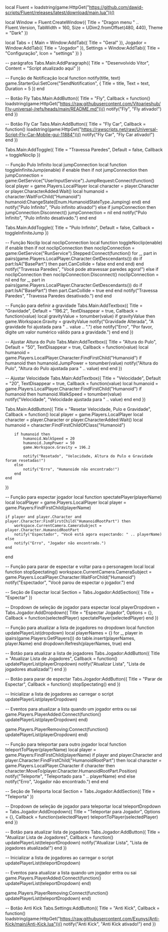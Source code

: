 local Fluent = loadstring(game:HttpGet("https://github.com/dawid-scripts/Fluent/releases/latest/download/main.lua"))()

local Window = Fluent:CreateWindow({
    Title = "Dragon menu " .. Fluent.Version,
    TabWidth = 160,
    Size = UDim2.fromOffset(480, 440),
    Theme = "Dark"
})

local Tabs = {
    Main = Window:AddTab({ Title = "Geral" }),
    Jogador = Window:AddTab({ Title = "Jogador" }),
    Settings = Window:AddTab({ Title = "Configuração", Icon = "settings" })
}

-- parágrafos 
Tabs.Main:AddParagraph({ Title = "Desenvolvido Vitor", Content = "Script atualizado aqui" })

-- Função de Notificação
local function notify(title, text)
    game.StarterGui:SetCore("SendNotification", {
        Title = title,
        Text = text,
        Duration = 5
    })
end

-- Botão Fly
Tabs.Main:AddButton({
    Title = "Fly",
    Callback = function()
        loadstring(game:HttpGet("https://raw.githubusercontent.com/Vitoarieshub/Fly-universal-/refs/heads/main/README.md"))()
        notify("Fly", "Fly ativado!")
    end
})

-- Botão Fly Car
Tabs.Main:AddButton({
    Title = "Fly Car",
    Callback = function()
        loadstring(game:HttpGet("https://rawscripts.net/raw/Universal-Script-Fly-Car-Mobile-gui-11884"))()
        notify("Fly Car", "Fly Car ativado!")
    end
})

Tabs.Main:AddToggle({
    Title = "Travessa Paredes",
    Default = false,
    Callback = toggleNoclip
})

-- Função Pulo Infinito
local jumpConnection
local function toggleInfiniteJump(enable)
    if enable then
        if not jumpConnection then
            jumpConnection = game:GetService("UserInputService").JumpRequest:Connect(function()
                local player = game.Players.LocalPlayer
                local character = player.Character or player.CharacterAdded:Wait()
                local humanoid = character:WaitForChild("Humanoid")
                humanoid:ChangeState(Enum.HumanoidStateType.Jumping)
            end)
        end
        notify("Pulo Infinito", "Pulo infinito ativado!")
    else
        if jumpConnection then
            jumpConnection:Disconnect()
            jumpConnection = nil
        end
        notify("Pulo Infinito", "Pulo infinito desativado.")
    end
end

Tabs.Main:AddToggle({
    Title = "Pulo Infinito",
    Default = false,
    Callback = toggleInfiniteJump
})

-- Função Noclip
local noclipConnection
local function toggleNoclip(enable)
    if enable then
        if not noclipConnection then
            noclipConnection = game:GetService("RunService").Stepped:Connect(function()
                for _, part in pairs(game.Players.LocalPlayer.Character:GetDescendants()) do
                    if part:IsA("BasePart") then
                        part.CanCollide = false
                    end
                end
            end)
        end
        notify("Travessa Paredes", "Você pode atravessar paredes agora!")
    else
        if noclipConnection then
            noclipConnection:Disconnect()
            noclipConnection = nil
        end
        for _, part in pairs(game.Players.LocalPlayer.Character:GetDescendants()) do
            if part:IsA("BasePart") then
                part.CanCollide = true
            end
        end
        notify("Travessa Paredes", "Travessa Paredes desativado.")
    end
end

-- Função para definir a gravidade
Tabs.Main:AddTextbox({
    Title = "Gravidade",
    Default = "196.2",
    TextDisappear = true,
    Callback = function(value)
        local gravityValue = tonumber(value)
        if gravityValue then
            game.Workspace.Gravity = gravityValue
            notify("Gravidade Alterada", "A gravidade foi ajustada para " .. value .. ".")
        else
            notify("Erro", "Por favor, digite um valor numérico válido para a gravidade.")
        end
    end
})

-- Ajustar Altura do Pulo
Tabs.Main:AddTextbox({
    Title = "Altura do Pulo",
    Default = "50",
    TextDisappear = true,
    Callback = function(value)
        local humanoid = game.Players.LocalPlayer.Character:FindFirstChild("Humanoid")
        if humanoid then
            humanoid.JumpPower = tonumber(value)
            notify("Altura do Pulo", "Altura do Pulo ajustada para " .. value)
        end
    end
})

-- Ajustar Velocidade
Tabs.Main:AddTextbox({
    Title = "Velocidade",
    Default = "20",
    TextDisappear = true,
    Callback = function(value)
        local humanoid = game.Players.LocalPlayer.Character:FindFirstChild("Humanoid")
        if humanoid then
            humanoid.WalkSpeed = tonumber(value)
            notify("Velocidade", "Velocidade ajustada para " .. value)
        end
    end
})

Tabs.Main:AddButton({
    Title = "Resetar Velocidade, Pulo e Gravidade",
    Callback = function()
        local player = game.Players.LocalPlayer
        local character = player.Character or player.CharacterAdded:Wait()
        local humanoid = character:FindFirstChildOfClass("Humanoid")

        if humanoid then
            humanoid.WalkSpeed = 20
            humanoid.JumpPower = 50
            game.Workspace.Gravity = 196.2

            notify("Resetado", "Velocidade, Altura do Pulo e Gravidade foram resetadas!")
        else
            notify("Erro", "Humanoide não encontrado!")
        end
    end
})

-- Função para espectar jogador
local function spectatePlayer(playerName)
    local localPlayer = game.Players.LocalPlayer
    local player = game.Players:FindFirstChild(playerName)

    if player and player.Character and player.Character:FindFirstChild("HumanoidRootPart") then
        workspace.CurrentCamera.CameraSubject = player.Character.HumanoidRootPart
        notify("Espectador", "Você está agora espectando: " .. playerName)
    else
        notify("Erro", "Jogador não encontrado.")
    end
end

-- Função para parar de espectar e voltar para o personagem local
local function stopSpectating()
    workspace.CurrentCamera.CameraSubject = game.Players.LocalPlayer.Character:WaitForChild("Humanoid")
    notify("Espectador", "Você parou de espectar o jogador.")
end

-- Seção de Espectar
local Section = Tabs.Jogador:AddSection({
    Title = "Espectar"
})

-- Dropdown de seleção de jogador para espectar
local playerDropdown = Tabs.Jogador:AddDropdown({
    Title = "Espectar Jogador",
    Options = {},
    Callback = function(selectedPlayer)
        spectatePlayer(selectedPlayer)
    end
})

-- Função para atualizar a lista de jogadores no dropdown
local function updatePlayerList(dropdown)
    local playerNames = {}
    for _, player in ipairs(game.Players:GetPlayers()) do
        table.insert(playerNames, player.Name)
    end
    dropdown:Refresh(playerNames, true)
end

-- Botão para atualizar a lista de jogadores
Tabs.Jogador:AddButton({
    Title = "Atualizar Lista de Jogadores",
    Callback = function()
        updatePlayerList(playerDropdown)
        notify("Atualizar Lista", "Lista de jogadores atualizada!")
    end
})

-- Botão para parar de espectar
Tabs.Jogador:AddButton({
    Title = "Parar de Espectar",
    Callback = function()
        stopSpectating()
    end
})

-- Inicializar a lista de jogadores ao carregar o script
updatePlayerList(playerDropdown)

-- Eventos para atualizar a lista quando um jogador entra ou sai
game.Players.PlayerAdded:Connect(function()
    updatePlayerList(playerDropdown)
end)

game.Players.PlayerRemoving:Connect(function()
    updatePlayerList(playerDropdown)
end)

-- Função para teleportar para outro jogador
local function teleportToPlayer(playerName)
    local player = game.Players:FindFirstChild(playerName)
    if player and player.Character and player.Character:FindFirstChild("HumanoidRootPart") then
        local character = game.Players.LocalPlayer.Character
        if character then
            character:MoveTo(player.Character.HumanoidRootPart.Position)
            notify("Teleporte", "Teleportado para " .. playerName)
        end
    else
        notify("Erro", "Jogador não encontrado.")
    end
end

-- Seção de Teleporta
local Section = Tabs.Jogador:AddSection({
    Title = "Teleporta"
})

-- Dropdown de seleção de jogador para teleportar
local teleportDropdown = Tabs.Jogador:AddDropdown({
    Title = "Teleportar para Jogador",
    Options = {},
    Callback = function(selectedPlayer)
        teleportToPlayer(selectedPlayer)
    end
})

-- Botão para atualizar lista de jogadores
Tabs.Jogador:AddButton({
    Title = "Atualizar Lista de Jogadores",
    Callback = function()
        updatePlayerList(teleportDropdown)
        notify("Atualizar Lista", "Lista de jogadores atualizada!")
    end
})

-- Inicializar a lista de jogadores ao carregar o script
updatePlayerList(teleportDropdown)

-- Eventos para atualizar a lista quando um jogador entra ou sai
game.Players.PlayerAdded:Connect(function()
    updatePlayerList(teleportDropdown)
end)

game.Players.PlayerRemoving:Connect(function()
    updatePlayerList(teleportDropdown)
end)

-- Botão Anti Kick
Tabs.Settings:AddButton({
    Title = "Anti Kick",
    Callback = function()
        loadstring(game:HttpGet("https://raw.githubusercontent.com/Exunys/Anti-Kick/main/Anti-Kick.lua"))()
        notify("Anti Kick", "Anti Kick ativado!")
    end
})
